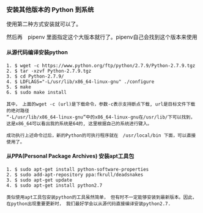 ### 安装其他版本的 Python 到系统



使用第二种方式安装就可以了。

然后再　pipenv 里面指定这个大版本就行了。pipenv自己会找到这个版本来使用



#### 从源代码编译安装python

```shell
1. $ wget -c https://www.python.org/ftp/python/2.7.9/Python-2.7.9.tgz  
2. $ tar -xzvf Python-2.7.9.tgz  
3. $ cd Python-2.7.9/  
4. $ LDFLAGS="-L/usr/lib/x86_64-linux-gnu" ./configure  
5. $ make  
6. $ sudo make install   
```

```
其中，　上面的wget -c (url)是下载命令，参数-c表示支持断点下载, url是目标文件下载的绝对路径　
“-L/usr/lib/x86_64-linux-gnu”中的x86_64-linux-gnu在/usr/lib/下可以找到，　这是x86_64可以看出我的系统是64的, 这里根据自己的系统进行键入。

成功执行上述命令过后，新的Python的可执行程序就在　/usr/local/bin 下面，可以直接使用了。
```



#### 从PPA(Personal Package Archives) 安装apt工具包

```shell
1. $ sudo apt-get install python-software-properties  
2. $ sudo add-apt-repository ppa:fkrull/deadsnakes  
3. $ sudo apt-get update  
4. $ sudo apt-get install python2.7  

```

```
类似使用apt工具包安装python的工具虽然简单，　但有时不一定能够安装到最新版本。因此，　在python出现重要更新时，　我们最好学会以从源代码直接编译安装python2.7.
```



